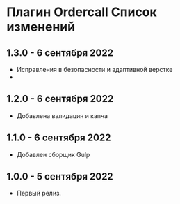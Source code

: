 Плагин Ordercall Список изменений
=================================
1.3.0 - 6 сентября 2022
---------------------
- Исправления в безопасности и адаптивной верстке
- 
1.2.0 - 6 сентября 2022
---------------------
- Добавлена валидация и капча

1.1.0 - 6 сентября 2022
---------------------
- Добавлен сборщик Gulp

1.0.0 - 5 сентября 2022
---------------------
- Первый релиз.